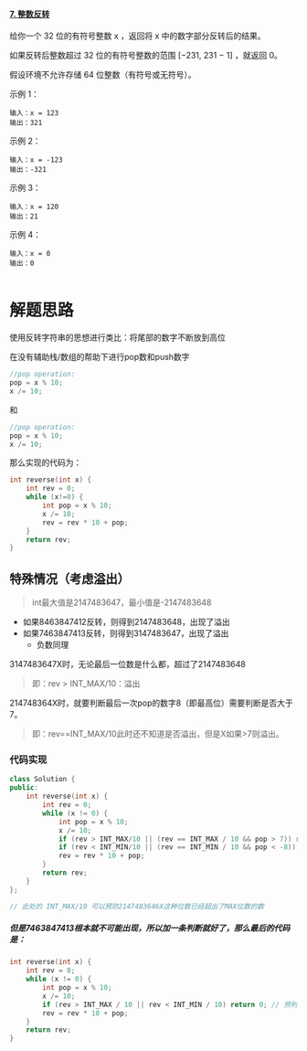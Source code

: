 #### [7. 整数反转](https://leetcode-cn.com/problems/reverse-integer/)

给你一个 32 位的有符号整数 x ，返回将 x 中的数字部分反转后的结果。

如果反转后整数超过 32 位的有符号整数的范围 [−231,  231 − 1] ，就返回 0。

假设环境不允许存储 64 位整数（有符号或无符号）。


示例 1：

```
输入：x = 123
输出：321

```

示例 2：

```
输入：x = -123
输出：-321

```

示例 3：

```
输入：x = 120
输出：21

```

示例 4：

```
输入：x = 0
输出：0


```

# 解题思路

使用反转字符串的思想进行类比：将尾部的数字不断放到高位

在没有辅助栈/数组的帮助下进行pop数和push数字

```c++
//pop operation:
pop = x % 10;
x /= 10;
```

和

```C++
//pop operation:
pop = x % 10;
x /= 10;
```

那么实现的代码为：

```c++
int reverse(int x) {
    int rev = 0;
    while (x!=0) {
        int pop = x % 10;
        x /= 10;
        rev = rev * 10 + pop;
    }
    return rev;
}
```

## 特殊情况（考虑溢出）

>  int最大值是2147483647，最小值是-2147483648

- 如果8463847412反转，则得到2147483648，出现了溢出
- 如果7463847413反转，则得到3147483647，出现了溢出
  - 负数同理

3147483647X时，无论最后一位数是什么都，超过了2147483648

> 即：rev > INT_MAX/10：溢出

214748364X时，就要判断最后一次pop的数字8（即最高位）需要判断是否大于7。

> 即：rev==INT_MAX/10此时还不知道是否溢出，但是X如果>7则溢出。

### 代码实现

```c++
class Solution {
public:
    int reverse(int x) {
        int rev = 0;
        while (x != 0) {
            int pop = x % 10;
            x /= 10;
            if (rev > INT_MAX/10 || (rev == INT_MAX / 10 && pop > 7)) return 0;
            if (rev < INT_MIN/10 || (rev == INT_MIN / 10 && pop < -8)) return 0;
            rev = rev * 10 + pop;
        }
        return rev;
    }
};

// 此处的 INT_MAX/10 可以预防2147483646X这种位数已经超出了MAX位数的数
```

##### 但是7463847413根本就不可能出现，所以加一条判断就好了，那么最后的代码是：

```c++
int reverse(int x) {
    int rev = 0;
    while (x != 0) {
        int pop = x % 10;
        x /= 10;
        if (rev > INT_MAX / 10 || rev < INT_MIN / 10) return 0; // 预判断：防止溢出
        rev = rev * 10 + pop;
    }
    return rev;
}
```

